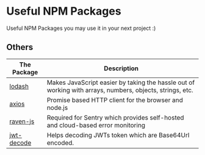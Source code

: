 # Useful NPM Packages
Useful NPM Packages you may use it in your next project :)

## Others
The Package | Description
------------|------------
[lodash](https://www.npmjs.com/package/lodash) | Makes JavaScript easier by taking the hassle out of working with arrays, numbers, objects, strings, etc.
[axios](https://www.npmjs.com/package/axios) | Promise based HTTP client for the browser and node.js
[raven-js](https://www.npmjs.com/package/raven-js) | Required for Sentry which provides self-hosted and cloud-based error monitoring
[jwt-decode](https://www.npmjs.com/package/jwt-decode) | Helps decoding JWTs token which are Base64Url encoded.
